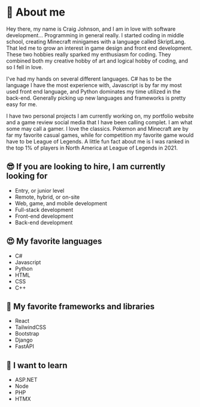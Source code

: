 # 👑 About me
Hey there, my name is Craig Johnson, and I am in love with software development... Programming in general really. I started coding in middle school, creating Minecraft minigames with a language called SkriptLang. That led me to grow an interest in game design and front end development. These two hobbies really sparked my enthusiasm for coding. They combined both my creative hobby of art and logical hobby of coding, and so I fell in love.     
     
I've had my hands on several different languages. C# has to be the language I have the most experience with, Javascript is by far my most used front end language, and Python dominates my time utilized in the back-end. Generally picking up new languages and frameworks is pretty easy for me.     
     
I have two personal projects I am currently working on, my portfolio website and a game review social media that I have been calling complet. I am what some may call a gamer. I love the classics. Pokemon and Minecraft are by far my favorite casual games, while for competition my favorite game would have to be League of Legends. A little fun fact about me is I was ranked in the top 1% of players in North America at League of Legends in 2021.     

## 😎 If you are looking to hire, I am currently looking for
- Entry, or junior level
- Remote, hybrid, or on-site
- Web, game, and mobile development
- Full-stack development
- Front-end development
- Back-end development

## 😍 My favorite languages
- C#
- Javascript
- Python
- HTML
- CSS
- C++

## 🦑 My favorite frameworks and libraries
- React
- TailwindCSS
- Bootstrap
- Django
- FastAPI

## 🍒 I want to learn
- ASP.NET
- Node
- PHP
- HTMX
